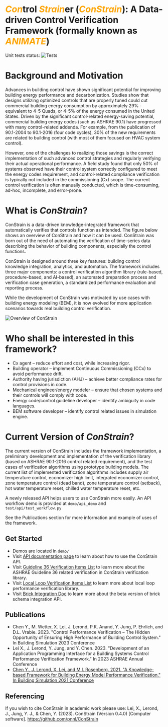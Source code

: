 # <span style="color:orange">_Con_</span>trol <span style="color:orange">_Strain_</span>er (<span style="color:orange">_ConStrain_</span>): A Data-driven Control Verification Framework (formally known as <span style="color:orange">_ANIMATE_</span>)

<!-- # ANIMATE: a dAtadriveN buildIng perforMance verificATion framEwork -->

Unit tests status: ![Tests](https://github.com/pnnl/ConStrain/actions/workflows/unit_tests.yml/badge.svg)

# Background and Motivation

Advances in building control have shown significant potential for improving building energy performance and decarbonization. Studies show that designs utilizing optimized controls that are properly tuned could cut commercial building energy consumption by approximately 29% - equivalent to 4-5 Quads, or 4-5% of the energy consumed in the United States. Driven by the significant control-related energy-saving potential, commercial building energy codes (such as ASHRAE 90.1) have progressed with many control-related addenda. For example, from the publication of 90.1-2004 to 90.1-2016 (four code cycles), 30% of the new requirements are related to building control (with most of them focused on HVAC system control).

However, one of the challenges to realizing those savings is the correct implementation of such advanced control strategies and regularly verifying their actual operational performance. A field study found that only 50% of systems observed have their control system correctly configured to meet the energy codes requirement, and control-related compliance verification is typically not included in the commissioning (Cx) scope. The current control verification is often manually conducted, which is time-consuming, ad-hoc, incomplete, and error-prone.

# What is _ConStrain_?

ConStrain is a data-driven knowledge-integrated framework that automatically verifies that controls function as intended. The figure below shows an overview of ConStrain and how it can be used. ConStrain was born out of the need of automating the verification of time-series data describing the behavior of building components, especially the control functions.

ConStrain is designed around three key features: building control knowledge integration, analytics, and automation. The framework includes three major components: a control verification algorithm library (rule-based, procedure-based, and AI-based), an automated preparation process and verification case generation, a standardized performance evaluation and reporting process.

While the development of ConStrain was motivated by use cases with building energy modeling (BEM), it is now evolved for more application scenarios towards real building control verification.

![Overview of ConStrain](constrain_overview.png)

# Who shall be interested in this framework?

- Cx agent – reduce effort and cost, while increasing rigor.
- Building operator – implement Continuous Commissioning (CCx) to avoid performance drift.
- Authority having jurisdiction (AHJ) – achieve better compliance rates for control provisions in code.
- Mechanical engineer/energy modeler – ensure that chosen systems and their controls will comply with code.
- Energy code/control guideline developer – identify ambiguity in code languages.
- BEM software developer – identify control related issues in simulation engine.

# Current Version of _ConStrain_?

The current version of ConStrain includes the framework implementation, a preliminary development and implementation of the verification library (based on ASHRAE 90.1-2016 control related requirement), and the test cases of verification algorithms using prototype building models. The current list of implemented verification algorithms includes supply air temperature control, economizer high limit, integrated economizer control, zone temperature control (dead band), zone temperature control (setback), hot water temperature reset, chilled water temperature reset, etc.

A newly released API helps users to use ConStrain more easily. An API workflow demo is provided at `demo/api_demo` and `test/api/test_workflow.py`

See the Publications section for more information and example of uses of the framework.

## Get Started

- Demos are located in `demo/`
- Visit [API documentation page](https://pnnl.github.io/ConStrain/) to learn about how to use the ConStrain API.
- Visit [Guideline 36 Verification Items List](./design/g36_lib_contents.md) to learn more about the ASHRAE Guideline 36 related verification in ConStrain verification library.
- Visit [Local Loop Verification Items List](./design/local_loop_verification_items_list.md) to learn more about local loop performance verification library.
- Visit [Brick Integration Doc](./design/brick_integration_doc.md) to learn more about the beta version of brick schema integration API.

<!-- ## Note

- Currently the master branch is setup to run simulation and verification batches in parralel on PNNL's PIC platform. Updates are expected to properly expose setup options for different environments and use cases.

## Key files in the repository

| File                                         | Description                                                                          |
| -------------------------------------------- | ------------------------------------------------------------------------------------ |
| src/library.py                               | verification library                                                                 |
| src/run_sim_for_cases.py                     | idf file instrumenter and runner                                                     |
| src/run_verification_case.py                 | batch verification cases runner                                                      |
| src/summarize_md.py                          | batch verification cases results report generator                                    |
| src/verification_cases_split.py              | split instantiated verification cases by idf with batch size limit                   |
| schema/library.json                          | verification library meta data                                                       |
| schema/library_verification_cases.json       | library verification test cases input file (outdated)                                |
| other files in src/                          | verification framework implementation                                                |
| test_cases/                                  | verification test cases input and related files                                      |
| test_cases/verif_mtd_pp/create_test_cases.py | verification case instantiator                                                       |
| demo/verification_approach_demo              | 3 different verification methods demo outputs                                        |
| demo/library_item_demo                       | verification cases demo run in Ipython Notebook with associated case definition json | -->

## Publications

- Chen Y., M. Wetter, X. Lei, J. Lerond, P.K. Anand, Y. Jung, P. Ehrlich, and D.L. Vrabie. 2023. "Control Performance Verification – The Hidden Opportunity of Ensuring High Performance of Building Control System." In Building Simulation 2023 Conference
- Lei X., J. Lerond, Y. Jung, and Y. Chen. 2023. "Development of an Application Programming Interface for a Building Systems Control Performance Verification Framework." In 2023 ASHRAE Annual Conference
- [Chen Y., J. Lerond, X. Lei, and M.I. Rosenberg. 2021. "A Knowledge-based Framework for Building Energy Model Performance Verification." In Building Simulation 2021 Conference](https://publications.ibpsa.org/conference/paper/?id=bs2021_30725)

## Referencing

If you wish to cite ConStrain in academic work please use: Lei, X., Lerond, J., Jung, Y. J., & Chen, Y. (2023). ConStrain (Version 0.4.0) [Computer software]. https://github.com/pnnl/ConStrain

<!-- Pending DOI for new ConStrain -->
